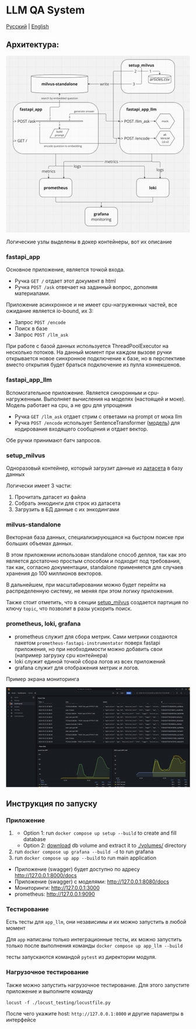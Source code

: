 # LLM QA System

[Русский](./README.ru.md) | [English](./README.md)

## Архитектура:

![architecture](./imgs/miro.png)

Логические узлы выделены в докер контейнеры, вот их описание

### fastapi_app

Основное приложение, является точкой входа. 

- Ручка `GET /` отдает этот документ в html
- Ручка `POST /ask` отвечает на заданный вопрос, дополняя материалами.

Приложение асинхронное и не имеет cpu-нагруженных частей, все ожидание является io-bound, их 3:
- Запрос `POST /encode`
- Поиск в базе
- Запрос `POST /llm_ask`

При работе с базой данных используется ThreadPoolExecutor на несколько потоков.
На данный момент при каждом вызове ручки открывается новое синхронное подключение к базе, но в перспективе вместо открытия будет браться подключение из пулла коннекшенов.

### fastapi_app_llm 

Вспомогательное приложение. Является синхронным и cpu-нагруженным.
Выполняет вычисления на моделях (настоящей и моке). Модель работает на cpu, а не gpu для упрощения

- Ручка `GET /llm_ask` отдает стрим с ответами на prompt от мока llm
- Ручка `POST /encode` использует SentenceTransformer ([модель](https://huggingface.co/sentence-transformers/all-MiniLM-L6-v2)) для кодирования входящего сообщения и отдает вектор. 

Обе ручки принимают батч запросов.

### setup_milvus

Одноразовый контейнер, который загрузит данные из [датасета](https://www.kaggle.com/datasets/asad1m9a9h6mood/news-articles/data) в базу данных

Логически имеет 3 части:
1) Прочитать датасет из файла
2) Собрать энкодинги для строк из датасета
3) Загрузить в БД данные с их энкодингами

### milvus-standalone

Векторная база данных, специализирующаяся на быстром поиске при больших объемах данных.

В этом приложении использован standalone способ деплоя, так как это является достаточно простым способом и подходит под требования, 
так как, согласно документации, standalone применяется для случаев хранения до 100 миллионов векторов.

В дальнейшем, при масштабировании можно будет перейти на распределенную систему, не меняя при этом логику приложения.

Также стоит отметить, что в секции [setup_milvus](#setup_milvus) создается партиция по ключу `topic`, что позволит в разы ускорить поиск.

### prometheus, loki, grafana

- prometheus служит для сбора метрик. Сами метрики создаются пакетом `prometheus-fastapi-instrumentator` поверх fastapi приложения,
но при необходимости можно добавить свои (например загрузку cpu контейнера)
- loki служит единой точкой сбора логов из всех приложений
- grafana служит для отображения метрик и логов.

Пример экрана мониторинга

![grafana](imgs/screenshot_grafana.png)

## Инструкция по запуску

### Приложение

1. 
   - Option 1: run `docker compose up setup --build` to create and fill database
   - Option 2: [download](https://drive.google.com/file/d/1zPxLk0wFRi03VD5L0TNZUzJ0XlWHR4cM/view?usp=sharing) db volume and extract it to [./volumes/](./volumes) directory
2. run `docker compose up grafana --build -d` to run grafana 
3. run `docker compose up app --build` to run main application

- Приложение (swagger) будет доступно по адресу http://127.0.0.1:8000/docs
- Приложение (swagger) с моделями: http://127.0.0.1:8080/docs
- Мониторинги: http://127.0.0.1:3000
- prometheus: http://127.0.0.1:9090 

### Тестирование

Есть тесты для `app_llm`, они независимы и их можно запустить в любой момент

Для `app` написаны только интеграционные тесты, их можно запустить только после выполнения команды
`docker compose up app_llm --build` 

тесты запускаются командой `pytest` из директории модуля.

### Нагрузочное тестирование

Также можно запустить нагрузочное тестирование. Для этого запустите приложение и выполните команду

```commandline
locust -f ./locust_testing/locustfile.py
```

После чего укажите host: `http://127.0.0.1:8000` и другие параметры в интерфейсе